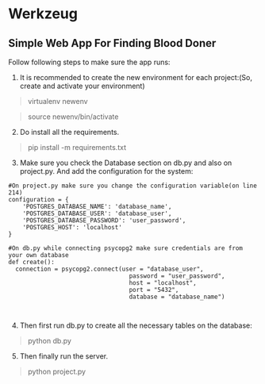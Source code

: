 # Werkzeug
## Simple Web App For Finding Blood Doner

Follow following steps to make sure the app runs:

1. It is recommended to create the new environment for each project:(So, create and activate your environment)
> virtualenv newenv

> source newenv/bin/activate

2. Do install all the requirements.
 > pip install -m requirements.txt

3. Make sure you check the Database section on db.py and also on project.py. And add the configuration for the system:
``` 
#On project.py make sure you change the configuration variable(on line 214)
configuration = {
    'POSTGRES_DATABASE_NAME': 'database_name',
    'POSTGRES_DATABASE_USER': 'database_user',
    'POSTGRES_DATABASE_PASSWORD': 'user_password',
    'POSTGRES_HOST': 'localhost'
}
```
```
#On db.py while connecting psycopg2 make sure credentials are from your own database
def create():
  connection = psycopg2.connect(user = "database_user",
                                  password = "user_password",
                                  host = "localhost",
                                  port = "5432",
                                  database = "database_name")



```

4. Then first run db.py to create all the necessary tables on the database:
> python db.py

5. Then finally run the server.
> python project.py


